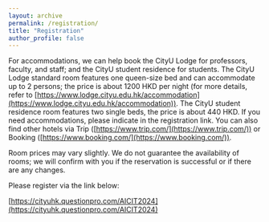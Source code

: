 ```yaml
---
layout: archive
permalink: /registration/
title: "Registration"
author_profile: false
---
```


For accommodations, we can help book the CityU Lodge for professors, faculty, and staff; and the CityU student residence for students. The CityU Lodge standard room features one queen-size bed and can accommodate up to 2 persons; the price is about 1200 HKD per night (for more details, refer to [https://www.lodge.cityu.edu.hk/accommodation](https://www.lodge.cityu.edu.hk/accommodation)). The CityU student residence room features two single beds, the price is about 440 HKD. If you need accommodations, please indicate in the registration link. You can also find other hotels via Trip ([https://www.trip.com/](https://www.trip.com/)) or Booking ([https://www.booking.com/](https://www.booking.com/)).

Room prices may vary slightly. We do not guarantee the availability of rooms; we will confirm with you if the reservation is successful or if there are any changes.



Please register via the link below:

[https://cityuhk.questionpro.com/AICIT2024](https://cityuhk.questionpro.com/AICIT2024)
